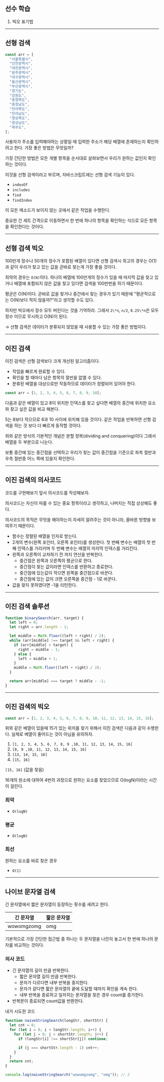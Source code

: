 ## 선수 학습

1. 빅오 표기법

---

## 선형 검색

```js
const arr = [
  "서울특별시",
  "인천광역시",
  "대전광역시",
  "광주광역시",
  "대구광역시",
  "울산광역시",
  "부산광역시",
  "경기도",
  "강원도",
  "충청북도",
  "충청남도",
  "전라북도",
  "전라남도",
  "경상북도",
  "경상남도",
  "제주도",
];
```

사용자가 주소를 입력해야하는 상황일 때 입력한 주소가 해당 배열에 존재하는지 확인하려고 한다. 가장 좋은 방법은 무엇일까?

가장 간단한 방법은 모든 개별 항목을 순서대로 살펴보면서 우리가 원하는 값인지 확인하는 것이다.

이것을 선형 검색이라고 부르며, 자바스크립트에는 선형 검색 기능이 있다.

- `indexOf`
- `includes`
- `find`
- `findIndex`

이 모든 메소드가 보이지 않는 곳에서 같은 작업을 수행한다.

중요한 건 세트 간격으로 이동하면서 한 번에 하나의 항목을 확인하는 식으로 모든 항목을 확인한다는 것이다.

---

## 선형 검색 빅오

100만개 정수나 50개의 정수가 포함된 배열이 있다면 선형 검색시 최고의 경우는 O(1)과 같이 우리가 찾고 있는 값을 곧바로 찾는게 가장 좋을 것이다.

최악의 경우는 `O(N)`이다. 하나의 배열에 100만개의 정수가 있을 때 마지막 값을 찾고 있거나 배열에 포함되지 않은 값을 찾고 있다면 검색을 100만번을 하기 때문이다.

평균은 O(N)이다. 곧바로 값을 찾거나 중간에서 찾는 경우가 있기 때문에 "평균적으로는 O(N)보다 적지 않을까?"라고 생각할 수도 있다.

하지만 빅오에서 정수 모두 버린다는 것을 기억하라. 그래서 `2\*n`, `n/2`, `0.25\*n`은 모두 정수 이므로 무시하고 O(N)이 된다.

&#8594; 선형 검색은 데이터가 분류되지 않았을 때 사용할 수 있는 가장 좋은 방법이다.

---

## 이진 검색

이진 검색은 선형 검색보다 크게 개선된 알고리즘이다.

- 작업을 빠르게 완료할 수 있다.
- 확인을 할 때마다 남은 항목의 절반을 없앨 수 있다.
- 분류된 배열을 대상으로만 작동하므로 데이터가 정렬되어 있어야 한다.

```js
const arr = [1, 2, 3, 4, 5, 6, 7, 8, 9, 10];
```

다음과 같은 배열이 있고 8이 위치한 인덱스를 찾고 싶다면 배열의 중간에 위치한 요소와 찾고 싶은 값을 비교 해본다.

5는 8보다 작으므로 6과 10 사이에 위치해 있을 것이다. 같은 작업을 반복하면 선형 검색을 하는 것 보다 더 빠르게 동작할 것이다.

위와 같은 방식의 기본적인 개념은 분할 정복(dividing and conquering)이다 그래서 배열을 두 부분으로 나눈다.

보통 중간에 있는 중간점을 선택하고 우리가 찾는 값이 중간점을 기준으로 좌측 절반과 우측 절반중 어느 쪽에 있을지 확인한다.

---

## 이진 검색의 의사코드

코드를 구현해보기 앞서 의사코드를 작성해보자.

의사코드는 자신이 따를 수 있는 중요 항목이라고 생각하고, 나머지는 직접 상상해도 좋다.

의사코드의 목적은 무엇을 해야하는지 자세히 알려주는 것이 아니라, 올바른 방향을 보여주기 때문이다.

- 함수는 정렬된 배열을 인자로 받는다.
- 2개의 변수(왼쪽 포인터, 오른쪽 포인터)를 생성한다. 첫 번째 변수는 배열의 첫 번째 인덱스를 가리키며 두 번째 변수는 배열의 마지막 인덱스를 가리킨다.
- 왼쪽과 오른쪽이 교차하기 전 까지 연산을 반복한다.
  - 중간점은 왼쪽과 오른쪽의 평균으로 한다.
  - 중간점이 찾는 값이라면 인덱스를 반환하고 종료한다.
  - 중간점에 있는값이 작으면 왼쪽을 중간점으로 바꾼다.
  - 중간점에 있는 값이 크면 오른쪽을 중간점 - 1로 바꾼다.
- 값을 찾지 못하였다면 -1을 리턴한다.

---

## 이진 검색 솔루션

```js
function binarySearch(arr, target) {
  let left = 0;
  let right = arr.length - 1;

  let middle = Math.floor((left + right) / 2);
  while (arr[middle] !== target && left < right) {
    if (arr[middle] > target) {
      right = middle - 1;
    } else {
      left = middle + 1;
    }
    middle = Math.floor((left + right) / 2);
  }

  return arr[middle] === target ? middle : -1;
}
```

---

## 이진 검색의 빅오

```js
const arr = [1, 2, 3, 4, 5, 6, 7, 8, 9, 10, 11, 12, 13, 14, 15, 16];
```

위와 같은 배열이 있을때 15가 있는 위치를 찾기 위해서 이진 검색은 다음과 같이 수행한다. 실제로 베열이 줄어드는 것이 아님을 유의하자.

1. `[1, 2, 3, 4, 5, 6, 7, 8, 9 ,10, 11, 12, 13, 14, 15, 16]`
2. `[8, 9 ,10, 11, 12, 13, 14, 15, 16]`
3. `[13, 14, 15, 16]`
4. `[15, 16]`

`[15, 16]` (값을 찾음)

16개의 원소에 대하여 4번의 과정으로 원하는 요소를 찾았으므로 O(logN)이라는 시간이 걸린다.

### 최악

- `O(logN)`

### 평균

- `O(logN)`

### 최선

원하는 요소를 바로 찾은 경우

- `O(1)`

---

## 나이브 문자열 검색

긴 문자열에서 짧은 문자열이 등장하는 횟수를 세려고 한다.

| 긴 문자열  | 짧은 문자열 |
| ---------- | ----------- |
| wowomgzomg | omg         |

기본적으로 가장 간단한 접근법 중 하나는 두 문자열을 나란히 놓고서 한 번에 하나의 문자를 비교하는 것이다.

### 의사 코드

- 긴 문자열의 길이 만큼 반복한다.
  - 짧은 문자열 길이 만큼 반복한다.
  - 문자가 다르다면 내부 반복을 중지한다.
  - 문자가 같다면 짧은 문자열의 끝에 도달할 때까지 확인을 계속 한다.
  - 내부 반복을 종료하고 일차히는 문자열을 찾은 경우 count를 증가한다.
- 반복문이 종료되면 count값을 반환한다.

내가 시도한 코드

```js
function naiveStringSearch(longStr, shortStr) {
  let cnt = 0;
  for (let i = 0; i < longStr.length; i++) {
    for (let j = 0; j < shortStr.length; j++) {
      if (longStr[i] !== shortStr[j]) continue;

      if (j === shortStr.length - 1) cnt++;
    }
  }
  return cnt;
}

console.log(naiveStringSearch("wowomgzomg", "omg")); // 2
```

